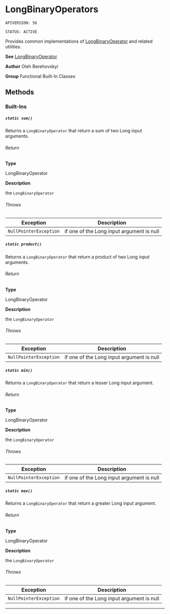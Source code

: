 # LongBinaryOperators

`APIVERSION: 56`

`STATUS: ACTIVE`

Provides common implementations of [LongBinaryOperator](/docs/Functional-Abstract-Classes/LongBinaryOperator.md) and related utilities.


**See** [LongBinaryOperator](/docs/Functional-Abstract-Classes/LongBinaryOperator.md)


**Author** Oleh Berehovskyi


**Group** Functional Built-In Classes

## Methods
### Built-Ins
##### `static sum()`

Returns a `LongBinaryOperator` that return a sum of two Long input arguments.

###### Return

**Type**

LongBinaryOperator

**Description**

the `LongBinaryOperator`

###### Throws
|Exception|Description|
|---|---|
|`NullPointerException`|if one of the Long input argument is null|

##### `static product()`

Returns a `LongBinaryOperator` that return a product of two Long input arguments.

###### Return

**Type**

LongBinaryOperator

**Description**

the `LongBinaryOperator`

###### Throws
|Exception|Description|
|---|---|
|`NullPointerException`|if one of the Long input argument is null|

##### `static min()`

Returns a `LongBinaryOperator` that return a lesser Long input argument.

###### Return

**Type**

LongBinaryOperator

**Description**

the `LongBinaryOperator`

###### Throws
|Exception|Description|
|---|---|
|`NullPointerException`|if one of the Long input argument is null|

##### `static max()`

Returns a `LongBinaryOperator` that return a greater Long input argument.

###### Return

**Type**

LongBinaryOperator

**Description**

the `LongBinaryOperator`

###### Throws
|Exception|Description|
|---|---|
|`NullPointerException`|if one of the Long input argument is null|

---
